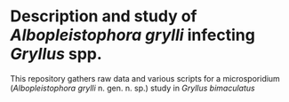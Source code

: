 # Description and study of _Albopleistophora grylli_ infecting _Gryllus_ spp.

This repository gathers raw data and various scripts for a microsporidium (_Albopleistophora grylli_ n. gen. n. sp.) study in _Gryllus bimaculatus_
